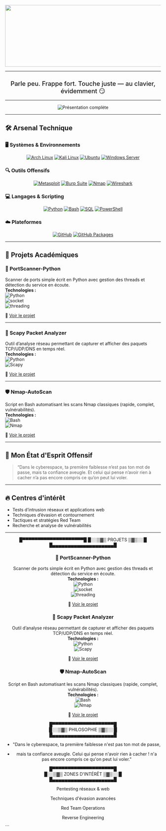 <p align="center">
  <img src="Vidéo sans titre ‐ Réalisée avec Clipchamp.gif" width="800" height="200" />
</p>

---

<div align="center">
  <h2 style="font-size: 20px; font-weight: 500;">
    Parle peu. Frappe fort. Touche juste — au clavier, évidemment 😏
  </h2>
</div>

---



<p align="center">
  <img src="https://readme-typing-svg.herokuapp.com/?font=Consolas&size=30&duration=2500&pause=1500&color=FF0000&background=000000&center=true&vCenter=true&width=1050&height=150&lines=Salut+👋,+je+suis+Ilyass+Moussa;🎓+CYBERSÉCURITÉ+%7C+ÉTUDIANT+ORIENTÉ+OFFENSIF+%26+RED+TEAM" alt="Présentation complète" />
</p>


---


## 🛠️ Arsenal Technique

### 🖥️ Systèmes & Environnements
<div align="center">
  <a href="https://archlinux.org/" target="_blank"><img src="https://img.shields.io/badge/Arch_Linux-1793D1?style=for-the-badge&logo=arch-linux&logoColor=white" alt="Arch Linux"/></a>
  <a href="https://www.kali.org/" target="_blank"><img src="https://img.shields.io/badge/Kali_Linux-557C94?style=for-the-badge&logo=kali-linux&logoColor=white" alt="Kali Linux"/></a>
  <a href="https://ubuntu.com/" target="_blank"><img src="https://img.shields.io/badge/Ubuntu-E95420?style=for-the-badge&logo=ubuntu&logoColor=white" alt="Ubuntu"/></a>
  <a href="https://www.microsoft.com/windows/server" target="_blank"><img src="https://img.shields.io/badge/Windows_Server-0078D6?style=for-the-badge&logo=windows&logoColor=white" alt="Windows Server"/></a>
</div>

### 🔍 Outils Offensifs
<div align="center">
  <a href="https://www.metasploit.com/" target="_blank"><img src="https://img.shields.io/badge/Metasploit-FF0000?style=for-the-badge&logo=metasploit&logoColor=white" alt="Metasploit"/></a>
  <a href="https://portswigger.net/burp" target="_blank"><img src="https://img.shields.io/badge/Burp_Suite-F47C20?style=for-the-badge&logo=burp-suite&logoColor=white" alt="Burp Suite"/></a>
  <a href="https://nmap.org/" target="_blank"><img src="https://img.shields.io/badge/Nmap-4F5D95?style=for-the-badge&logo=nmap&logoColor=white" alt="Nmap"/></a>
  <a href="https://www.wireshark.org/" target="_blank"><img src="https://img.shields.io/badge/Wireshark-1679A7?style=for-the-badge&logo=wireshark&logoColor=white" alt="Wireshark"/></a>
</div>

### 💻 Langages & Scripting
<div align="center">
  <a href="https://www.python.org/" target="_blank"><img src="https://img.shields.io/badge/Python-3776AB?style=for-the-badge&logo=python&logoColor=white" alt="Python"/></a>
  <a href="https://www.gnu.org/software/bash/" target="_blank"><img src="https://img.shields.io/badge/Bash-4EAA25?style=for-the-badge&logo=gnu-bash&logoColor=white" alt="Bash"/></a>
  <a href="https://www.mysql.com/" target="_blank"><img src="https://img.shields.io/badge/SQL-4479A1?style=for-the-badge&logo=mysql&logoColor=white" alt="SQL"/></a>
  <a href="https://docs.microsoft.com/powershell/" target="_blank"><img src="https://img.shields.io/badge/PowerShell-5391FE?style=for-the-badge&logo=powershell&logoColor=white" alt="PowerShell"/></a>
</div>

### ☁️ Plateformes
<div align="center">
  <a href="https://github.com/" target="_blank"><img src="https://img.shields.io/badge/GitHub-181717?style=for-the-badge&logo=github&logoColor=white&labelColor=000000&color=00FF00" alt="GitHub"/></a>
  <a href="https://github.com/features/packages" target="_blank"><img src="https://img.shields.io/badge/GitHub_Packages-181717?style=for-the-badge&logo=github&logoColor=white&labelColor=000000&color=FFD700" alt="GitHub Packages"/></a>
</div>

---

## 🚀 Projets Académiques


### 🔎 PortScanner-Python  
Scanner de ports simple écrit en Python avec gestion des threads et détection du service en écoute.  
**Technologies :**  
![Python](https://img.shields.io/badge/Python-3776AB)     
![socket](https://img.shields.io/badge/socket-5C94FB)     
![threading](https://img.shields.io/badge/threading-4B8F75)  

🔗 [Voir le projet](https://github.com/ilyass-moussa/PortScanner-Python)

---

### 📡 Scapy Packet Analyzer  
Outil d’analyse réseau permettant de capturer et afficher des paquets TCP/UDP/DNS en temps réel.  
**Technologies :**  
![Python](https://img.shields.io/badge/Python-3776AB)     
![Scapy](https://img.shields.io/badge/Scapy-3A8FCD)  

🔗 [Voir le projet](https://github.com/ilyass-moussa/Scapy-Packet-Analyzer)

---

### 🛡️ Nmap-AutoScan  
Script en Bash automatisant les scans Nmap classiques (rapide, complet, vulnérabilités).  
**Technologies :**  
![Bash](https://img.shields.io/badge/Bash-4EAA25)     
![Nmap](https://img.shields.io/badge/Nmap-4F5D95)  

🔗 [Voir le projet](https://github.com/ilyass-moussa/Nmap-AutoScan)



---
## 🧠 Mon État d'Esprit Offensif

> “Dans le cyberespace, ta première faiblesse n’est pas ton mot de passe, mais ta confiance aveugle. 
Et celui qui pense n’avoir rien à cacher n’a pas encore compris ce qu’on peut lui voler.


---



## 🔥 Centres d'intérêt  
- Tests d’intrusion réseaux et applications web  
- Techniques d’évasion et contournement  
- Tactiques et stratégies Red Team  
- Recherche et analyse de vulnérabilités


---

<div align="center">
█▀▀▀▀▀▀▀▀▀▀▀▀▀▀▀▀▀▀▀▀█
█░░▒▓▒ PROJETS ▒▓▒░░█
█▄▄▄▄▄▄▄▄▄▄▄▄▄▄▄▄▄▄▄▄█



### 🔎 PortScanner-Python  
Scanner de ports simple écrit en Python avec gestion des threads et détection du service en écoute.  
**Technologies :**  
![Python](https://img.shields.io/badge/Python-3776AB)     
![socket](https://img.shields.io/badge/socket-5C94FB)     
![threading](https://img.shields.io/badge/threading-4B8F75)  

🔗 [Voir le projet](https://github.com/ilyass-moussa/PortScanner-Python)

### 📡 Scapy Packet Analyzer  
Outil d’analyse réseau permettant de capturer et afficher des paquets TCP/UDP/DNS en temps réel.  
**Technologies :**  
![Python](https://img.shields.io/badge/Python-3776AB)     
![Scapy](https://img.shields.io/badge/Scapy-3A8FCD)  

🔗 [Voir le projet](https://github.com/ilyass-moussa/Scapy-Packet-Analyzer)

### 🛡️ Nmap-AutoScan  
Script en Bash automatisant les scans Nmap classiques (rapide, complet, vulnérabilités).  
**Technologies :**  
![Bash](https://img.shields.io/badge/Bash-4EAA25)     
![Nmap](https://img.shields.io/badge/Nmap-4F5D95)  

🔗 [Voir le projet](https://github.com/ilyass-moussa/Nmap-AutoScan)


█▀▀▀▀▀▀▀▀▀▀▀▀▀▀▀▀▀▀▀▀█  
█░░▒▓▒ PHILOSOPHIE ▒▓▒░░█  
█▄▄▄▄▄▄▄▄▄▄▄▄▄▄▄▄▄▄▄▄█


+ "Dans le cyberespace, ta première faiblesse n'est pas ton mot de passe,
- mais ta confiance aveugle. Celui qui pense n'avoir rien à cacher
! n'a pas encore compris ce qu'on peut lui voler."

█▀▀▀▀▀▀▀▀▀▀▀▀▀▀▀▀▀▀▀▀█  
█░░▒▓▒ ZONES D'INTÉRÊT ▒▓▒░░█  
█▄▄▄▄▄▄▄▄▄▄▄▄▄▄▄▄▄▄▄▄█  

Pentesting réseaux & web

Techniques d'évasion avancées

Red Team Operations

Reverse Engineering

</div> ```

